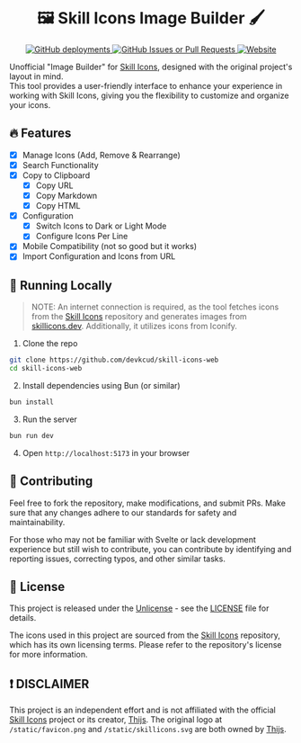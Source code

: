 <h1 align="center">🖼️ Skill Icons Image Builder 🖌️</h1>

<p align="center">
  <a href="https://skill-icons-web.vercel.app">
    <img alt="GitHub deployments" src="https://img.shields.io/github/deployments/devkcud/skill-icons-web/Production">
  </a>
  <a href="https://github.com/devkcud/skill-icons-web/issues">
    <img alt="GitHub Issues or Pull Requests" src="https://img.shields.io/github/issues/devkcud/skill-icons-web">
  </a>
  <a href="https://skill-icons-web.vercel.app">
    <img alt="Website" src="https://img.shields.io/website?url=https%3A%2F%2Fskill-icons-web.vercel.app">
  </a>
</p>

Unofficial "Image Builder" for [Skill Icons](https://github.com/tandpfun/skill-icons), designed with the original project's layout in mind.  
This tool provides a user-friendly interface to enhance your experience in working with Skill Icons, giving you the flexibility to customize and organize your icons.

## 🔥 Features

- [x] Manage Icons (Add, Remove & Rearrange)
- [x] Search Functionality
- [x] Copy to Clipboard
  - [x] Copy URL
  - [x] Copy Markdown
  - [x] Copy HTML
- [x] Configuration
  - [x] Switch Icons to Dark or Light Mode
  - [x] Configure Icons Per Line
- [x] Mobile Compatibility (not so good but it works)
- [x] Import Configuration and Icons from URL

## 📂 Running Locally

> NOTE: An internet connection is required, as the tool fetches icons from the [Skill Icons](https://github.com/tandpfun/skill-icons) repository and generates images from [skillicons.dev](https://skillicons.dev/). Additionally, it utilizes icons from Iconify.

1. Clone the repo

```bash
git clone https://github.com/devkcud/skill-icons-web
cd skill-icons-web
```

2. Install dependencies using Bun (or similar)

```bash
bun install
```

3. Run the server

```bash
bun run dev
```

4. Open `http://localhost:5173` in your browser

## 📝 Contributing

Feel free to fork the repository, make modifications, and submit PRs. Make sure that any changes adhere to our standards for safety and maintainability.

For those who may not be familiar with Svelte or lack development experience but still wish to contribute, you can contribute by identifying and reporting issues, correcting typos, and other similar tasks.

## 📜 License

This project is released under the [Unlicense](https://unlicense.org/) - see the [LICENSE](LICENSE) file for details.

The icons used in this project are sourced from the [Skill Icons](https://github.com/tandpfun/skill-icons) repository, which has its own licensing terms. Please refer to the repository's license for more information.

## ❗️ DISCLAIMER

This project is an independent effort and is not affiliated with the official [Skill Icons](https://github.com/tandpfun/skill-icons) project or its creator, [Thijs](https://github.com/tandpfun). The original logo at `/static/favicon.png` and `/static/skillicons.svg` are both owned by [Thijs](https://github.com/tandpfun).
